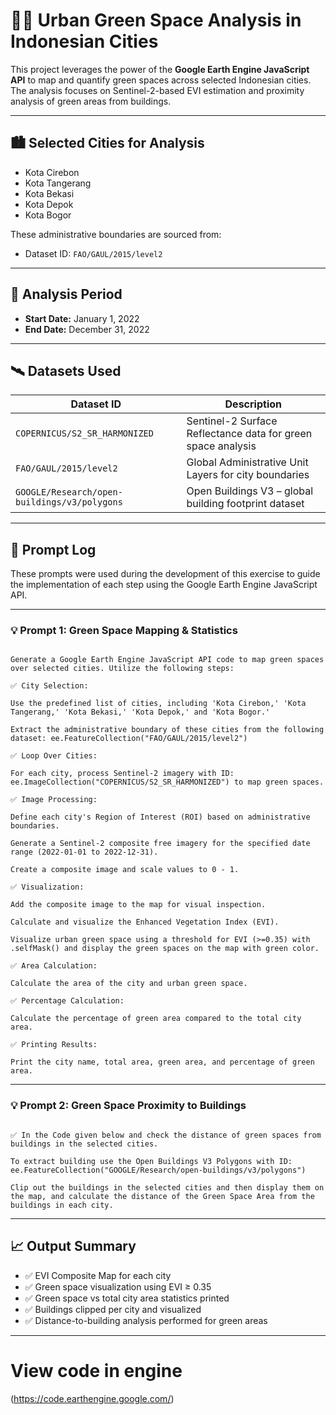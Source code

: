 # 🌆🌳 Urban Green Space Analysis in Indonesian Cities

This project leverages the power of the **Google Earth Engine JavaScript API** to map and quantify green spaces across selected Indonesian cities. The analysis focuses on Sentinel-2-based EVI estimation and proximity analysis of green areas from buildings.

---

## 🏙️ Selected Cities for Analysis

- Kota Cirebon  
- Kota Tangerang  
- Kota Bekasi  
- Kota Depok  
- Kota Bogor  

These administrative boundaries are sourced from:

- Dataset ID: `FAO/GAUL/2015/level2`

---

## 📅 Analysis Period

- **Start Date:** January 1, 2022  
- **End Date:** December 31, 2022

---

## 🛰️ Datasets Used

| Dataset ID | Description |
|------------|-------------|
| `COPERNICUS/S2_SR_HARMONIZED` | Sentinel-2 Surface Reflectance data for green space analysis |
| `FAO/GAUL/2015/level2` | Global Administrative Unit Layers for city boundaries |
| `GOOGLE/Research/open-buildings/v3/polygons` | Open Buildings V3 – global building footprint dataset |

---

## 💬 Prompt Log

These prompts were used during the development of this exercise to guide the implementation of each step using the Google Earth Engine JavaScript API.

---

### 💡 Prompt 1: Green Space Mapping & Statistics

```

Generate a Google Earth Engine JavaScript API code to map green spaces over selected cities. Utilize the following steps:

✅ City Selection:

Use the predefined list of cities, including 'Kota Cirebon,' 'Kota Tangerang,' 'Kota Bekasi,' 'Kota Depok,' and 'Kota Bogor.'

Extract the administrative boundary of these cities from the following dataset: ee.FeatureCollection("FAO/GAUL/2015/level2")

✅ Loop Over Cities:

For each city, process Sentinel-2 imagery with ID: ee.ImageCollection("COPERNICUS/S2_SR_HARMONIZED") to map green spaces.

✅ Image Processing:

Define each city's Region of Interest (ROI) based on administrative boundaries.

Generate a Sentinel-2 composite free imagery for the specified date range (2022-01-01 to 2022-12-31).

Create a composite image and scale values to 0 - 1.

✅ Visualization:

Add the composite image to the map for visual inspection.

Calculate and visualize the Enhanced Vegetation Index (EVI).

Visualize urban green space using a threshold for EVI (>=0.35) with .selfMask() and display the green spaces on the map with green color.

✅ Area Calculation:

Calculate the area of the city and urban green space.

✅ Percentage Calculation:

Calculate the percentage of green area compared to the total city area.

✅ Printing Results:

Print the city name, total area, green area, and percentage of green area.

```

---

### 💡 Prompt 2: Green Space Proximity to Buildings

```

✅ In the Code given below and check the distance of green spaces from buildings in the selected cities.

To extract building use the Open Buildings V3 Polygons with ID: ee.FeatureCollection("GOOGLE/Research/open-buildings/v3/polygons")

Clip out the buildings in the selected cities and then display them on the map, and calculate the distance of the Green Space Area from the buildings in each city.

```
---

## 📈 Output Summary

- ✅ EVI Composite Map for each city
- ✅ Green space visualization using EVI ≥ 0.35
- ✅ Green space vs total city area statistics printed
- ✅ Buildings clipped per city and visualized
- ✅ Distance-to-building analysis performed for green areas

---

# View code in engine
(https://code.earthengine.google.com/)
